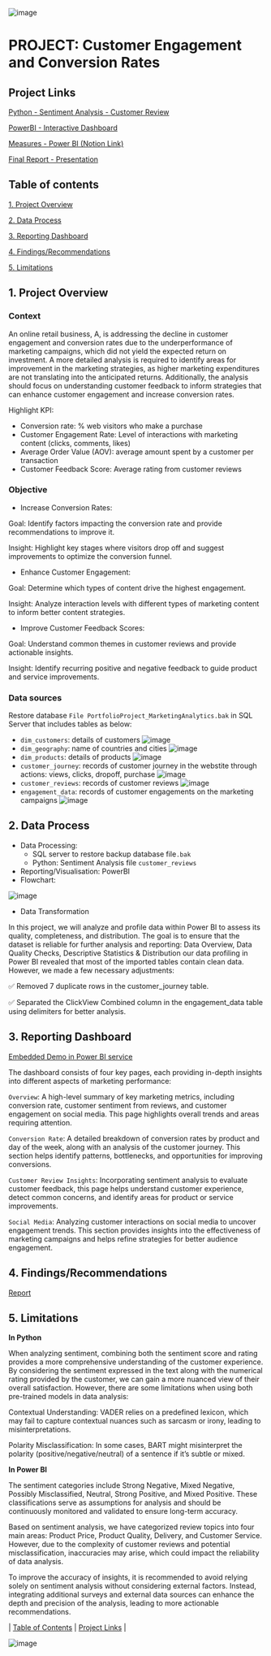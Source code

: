 ![image](https://github.com/user-attachments/assets/b1a3fe7d-025a-4b3b-ade0-81eedcde2a83)
# PROJECT: Customer Engagement and Conversion Rates
## Project Links
[Python - Sentiment Analysis - Customer Review](https://github.com/ashleyle95/Customer-Engagement-and-Conversion-Rates/blob/main/Sentiment%20Analysis-Customer%20Review%20(4).ipynb)

[PowerBI - Interactive Dashboard](https://app.powerbi.com/view?r=eyJrIjoiMDA1MDRlZmYtNTgzYy00ZmYyLTllY2EtZmI4YjhjMWYxYjhjIiwidCI6IjA2N2UxZTE5LWExMWEtNDhlNS04Yjc5LTBiOWVlNzQ1YTdhMiJ9)

[Measures - Power BI (Notion Link)](https://merciful-pangolin-17c.notion.site/PROJECT-Customer-Engagement-and-Conversion-Rates-17dced2366e7807eb554f53ea0df0990)

[Final Report - Presentation](https://github.com/ashleyle95/Customer-Engagement-and-Conversion-Rates/blob/main/Report%20Marketing.pdf)

## Table of contents
[1. Project Overview](#1-project-overview)

[2. Data Process](#2-data-process) 

[3. Reporting Dashboard](#3-reporting-dashboard)

[4. Findings/Recommendations](#4-findingsrecommendations)

[5. Limitations](#5-limitations)

## 1. Project Overview

### Context

An online retail business, A, is addressing the decline in customer engagement and conversion rates due to the underperformance of marketing campaigns, which did not yield the expected return on investment.
 A more detailed analysis is required to identify areas for improvement in the marketing strategies, as higher marketing expenditures are not translating into the anticipated returns. Additionally, the analysis should focus on understanding customer feedback to inform strategies that can enhance customer engagement and increase conversion rates.

Highlight KPI:

+ Conversion rate: % web visitors who make a purchase
+ Customer Engagement Rate: Level of interactions with marketing content (clicks, comments, likes)
+ Average Order Value (AOV): average amount spent by a customer  per transaction
+ Customer Feedback Score: Average rating from customer reviews

### Objective

+ Increase Conversion Rates:
  
Goal: Identify factors impacting the conversion rate and provide recommendations to improve it.

Insight: Highlight key stages where visitors drop off and suggest improvements to optimize the conversion funnel.

+ Enhance Customer Engagement:
  
Goal: Determine which types of content drive the highest engagement. 

Insight: Analyze interaction levels with different types of marketing content to inform better content strategies.

+ Improve Customer Feedback Scores:
  
Goal: Understand common themes in customer reviews and provide actionable insights.

Insight: Identify recurring positive and negative feedback to guide product and service improvements.

### Data sources

Restore database `File PortfolioProject_MarketingAnalytics.bak` in SQL Server that includes tables as below:

+ `dim_customers`: details of customers
  ![image](https://github.com/user-attachments/assets/9736fd6a-6603-4c53-8f9d-d2ca8708a870)
+ `dim_geography`: name of countries and cities
  ![image](https://github.com/user-attachments/assets/fff80ee9-2b12-48ac-9f72-0e36db30f348)
+ `dim_products`: details of products
  ![image](https://github.com/user-attachments/assets/a39cbe26-e618-4586-8cb3-f9156cfbc44c)
+ `customer_journey`: records of customer journey in the webstite through actions: views, clicks, dropoff, purchase
  ![image](https://github.com/user-attachments/assets/848d62ee-2380-4a72-b82e-00f397f97a67)
+ `customer_reviews`: records of customer reviews
  ![image](https://github.com/user-attachments/assets/ad6c21ca-219f-4a79-8cac-0fea740ffb12)
+ `engagement_data`: records of customer engagements on the marketing campaigns
  ![image](https://github.com/user-attachments/assets/0734c568-c4c9-4260-91c4-571532a88c38)

## 2. Data Process  
  - Data Processing:
     + SQL server to restore backup database file`.bak`
     + Python: Sentiment Analysis file `customer_reviews` 
  - Reporting/Visualisation: PowerBI
  - Flowchart:
    
 ![image](https://github.com/user-attachments/assets/cfb488fe-536e-44b3-999a-a60fc23ed7a0)
 
  - Data Transformation

 In this project, we will analyze and profile data within Power BI to assess its quality, completeness, and distribution. The goal is to ensure that the dataset is reliable for further analysis and reporting:  Data Overview, Data Quality Checks,  Descriptive Statistics & Distribution 
 our data profiling in Power BI revealed that most of the imported tables contain clean data. However, we made a few necessary adjustments:
 
✅ Removed 7 duplicate rows in the customer_journey table.

✅ Separated the ClickView Combined column in the engagement_data table using delimiters for better analysis.

 ## 3. Reporting Dashboard
[Embedded Demo in Power BI service](https://app.powerbi.com/view?r=eyJrIjoiMDA1MDRlZmYtNTgzYy00ZmYyLTllY2EtZmI4YjhjMWYxYjhjIiwidCI6IjA2N2UxZTE5LWExMWEtNDhlNS04Yjc5LTBiOWVlNzQ1YTdhMiJ9 )

The dashboard consists of four key pages, each providing in-depth insights into different aspects of marketing performance:

`Overview`: A high-level summary of key marketing metrics, including conversion rate, customer sentiment from reviews, and customer engagement on social media. This page highlights overall trends and areas requiring attention.

`Conversion Rate`: A detailed breakdown of conversion rates by product and day of the week, along with an analysis of the customer journey. This section helps identify patterns, bottlenecks, and opportunities for improving conversions.

`Customer Review Insights`: Incorporating sentiment analysis to evaluate customer feedback, this page helps understand customer experience, detect common concerns, and identify areas for product or service improvements.

`Social Media`: Analyzing customer interactions on social media to uncover engagement trends. This section provides insights into the effectiveness of marketing campaigns and helps refine strategies for better audience engagement.

## 4. Findings/Recommendations
[Report](https://github.com/ashleyle95/Customer-Engagement-and-Conversion-Rates/blob/main/Report%20Marketing.pdf)
## 5. Limitations
**In Python**

When analyzing sentiment, combining both the sentiment score and rating provides a more comprehensive understanding of the customer experience. By considering the sentiment expressed in the text along with the numerical rating provided by the customer, we can gain a more nuanced view of their overall satisfaction. However, there are some limitations when using both pre-trained models in data analysis:

Contextual Understanding: VADER relies on a predefined lexicon, which may fail to capture contextual nuances such as sarcasm or irony, leading to misinterpretations.

Polarity Misclassification: In some cases, BART might misinterpret the polarity (positive/negative/neutral) of a sentence if it’s subtle or mixed.

**In Power BI**

The sentiment categories include Strong Negative, Mixed Negative, Possibly Misclassified, Neutral, Strong Positive, and Mixed Positive. These classifications serve as assumptions for analysis and should be continuously monitored and validated to ensure long-term accuracy.

Based on sentiment analysis, we have categorized review topics into four main areas: Product Price, Product Quality, Delivery, and Customer Service. However, due to the complexity of customer reviews and potential misclassification, inaccuracies may arise, which could impact the reliability of data analysis.

To improve the accuracy of insights, it is recommended to avoid relying solely on sentiment analysis without considering external factors. Instead, integrating additional surveys and external data sources can enhance the depth and precision of the analysis, leading to more actionable recommendations.

| [Table of Contents](#table-of-contents) | [Project Links](#project-links) |


![image](https://github.com/user-attachments/assets/71437a11-333e-4d7a-8073-ee6d54691298)




